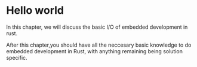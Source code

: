 # Hello world

In this chapter, we will discuss the basic I/O of embedded development in rust.

After this chapter,you should have all the neccesary basic knowledge to do embedded development in Rust,
with anything remaining being solution specific.
